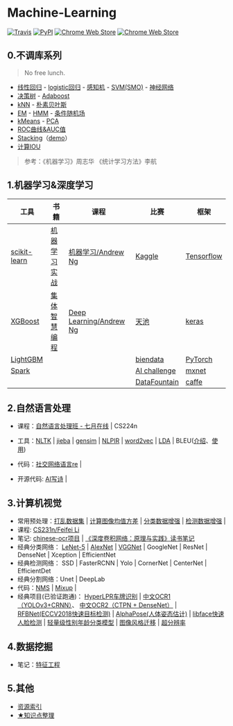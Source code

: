 # Machine-Learning

[![Travis](https://img.shields.io/travis/rust-lang/rust.svg)](https://github.com/fire717/Machine-Learning) [![PyPI](https://img.shields.io/pypi/pyversions/Django.svg)](https://github.com/fire717/Machine-Learning) [![Chrome Web Store](https://img.shields.io/chrome-web-store/price/nimelepbpejjlbmoobocpfnjhihnpked.svg)](https://github.com/fire717/Machine-Learning) [![Chrome Web Store](https://img.shields.io/chrome-web-store/stars/nimelepbpejjlbmoobocpfnjhihnpked.svg)](https://github.com/fire717/Machine-Learning)

## 0.不调库系列 
> No free lunch.

* [线性回归](/mine/ex1_py_liner.ipynb) - [logistic回归](/mine/LR.ipynb) - [感知机](/mine/perceptron.ipynb) - [SVM(SMO)](/mine/SVM.ipynb) - [神经网络](/mine/NN.ipynb) 
* [决策树](/mine/DecisionTree.ipynb) - [Adaboost](/mine/Adaboost.ipynb) 
* [kNN](/mine/kNN.ipynb) - [朴素贝叶斯](/mine/NaiveBayes.ipynb)
* [EM](/mine/EM.ipynb) - [HMM](/mine/HMM.ipynb) - [条件随机场](/mine/CRF.ipynb)
* [kMeans](/mine/kMeans.ipynb) - [PCA](/mine/PCA.ipynb)
* [ROC曲线&AUC值](/mine/ROC_AUC.ipynb)
* [Stacking](./mine/Stacking.py)（[demo](/mine/tryStacking.ipynb)）
* [计算IOU](./mine/IOU.py)

> 参考：《机器学习》周志华  《统计学习方法》李航

## 1.机器学习&深度学习

  工具   |     书籍      |    课程     |    比赛 |   框架
---------|---------------|-------------|-------- |---------
 [scikit-learn](/tools/scikit-learn)| [机器学习实战](/ML_in_action)  | [机器学习/Andrew Ng](/coursera_ML)      | [Kaggle](/challenge/kaggle) | [Tensorflow](/tools/tensorflow)
  [XGBoost](/tools/xgboost)  | [集体智慧编程](/JTZHBC)     | [Deep Learning/Andrew Ng](/DL_AndrewNg) | [天池](/challenge/tianchi) | [keras](/tools/keras)
 [LightGBM](/tools/lightgbm) |      |      | [biendata](/challenge/biendata) |  [PyTorch](/tools/pytorch)
[Spark](/tools/spark)|  |  | [AI challenge](/challenge/AIchallenge) |[mxnet](/tools/mxnet)
|  |  |  |  [DataFountain](/challenge/DataFountain)  | [caffe](/tools/caffe)

## 2.自然语言处理
* 课程：[自然语言处理班 - 七月在线](/NLP/qiyuezaixian) | CS224n
* 工具：[NLTK](/NLP/nltk) | [jieba](/NLP/jieba) | [gensim](/NLP/gensim) | [NLPIR](/NLP/NLPIR) | [word2vec](/NLP/word2vec) | [LDA](./NLP/lda) | BLEU([介绍](https://blog.csdn.net/qq_31584157/article/details/77709454)、[使用](https://cloud.tencent.com/developer/article/1042161))

* 代码：[社交网络语言re](/NLP/code/re.ipynb) |
* 开源代码: [AI写诗](https://github.com/jinfagang/tensorflow_poems) | 

## 3.计算机视觉
* 常用预处理：[打乱数据集](https://github.com/fire717/Python-Learner/blob/master/tools/numpy/tools/transformation_data.py) | [计算图像均值方差](https://github.com/fire717/Python-Learner/blob/master/tools/numpy/tools/compute_imgs_mean_std.py) |  [分类数据增强](https://github.com/fire717/Python-Learner/blob/master/tools/OpenCV/dataAugmentation_classify.py) |  [检测数据增强](https://github.com/fire717/Python-Learner/blob/master/tools/OpenCV/dataAugmentation_objectdetect.py) | 
* 课程: [CS231n/Feifei Li](/cs231n) 
* 笔记: [chinese-ocr项目](/cv/note/chineseocr-ctpn-densenet.md) | [《深度卷积网络：原理与实践》读书笔记](./cv/note/DCNN_book_note.md)
* 经典分类网络： [LeNet-5](/cv/nets/lenet5/) | [AlexNet](/cv/nets/alexnet/) | [VGGNet](/cv/nets/vgg/) | GoogleNet | ResNet | DenseNet | Xception | EfficientNet
* 经典检测网络： SSD | FasterRCNN | Yolo | CornerNet | CenterNet | EfficientDet
* 经典分割网络：Unet | DeepLab
* 代码：[NMS](/cv/code/nms.py) | [Mixup](/cv/code/simple_mixup.py) |
* 经典项目(已验证跑通)： [HyperLPR车牌识别](https://github.com/zeusees/HyperLPR) | [中文OCR1（YOLOv3+CRNN）](https://github.com/chineseocr/chineseocr)、 [中文OCR2（CTPN + DenseNet）](https://github.com/YCG09/chinese_ocr) | [RFBNet(ECCV2018快速目标检测)](https://github.com/ruinmessi/RFBNet) | [AlphaPose(人体姿态估计)](https://github.com/MVIG-SJTU/AlphaPose) | [libface快速人脸检测](https://github.com/ShiqiYu/libfacedetection) | [轻量级性别年龄分类模型](https://github.com/deepinsight/insightface/tree/master/gender-age) | [图像风格迁移](https://github.com/wenqiwenqi1/neural-style) | [超分辨率](https://github.com/titu1994/Image-Super-Resolution)


## 4.数据挖掘
* 笔记：[特征工程](/other/note/FeatureEngneering.md)

## 5.其他
* [资源索引](/other/infos)
* [★知识点整理](/other/mlthings.md)




